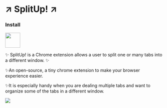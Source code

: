 # ↗️ SplitUp! ↗️
### Install
<a href="https://chrome.google.com/webstore/detail/splitup/bhoodecbejheonelhikcfahgpgahffmf"><img src="https://raw.githubusercontent.com/alrra/browser-logos/master/src/chrome/chrome_128x128.png" width="48" /></a>

✨ SplitUp! is a Chrome extension allows a user to split one or many tabs into a different window. ✨

✨An open-source, a tiny chrome extension to make your browser experience easier.

✨It is especially handy when you are dealing multiple tabs and want to organize some of the tabs in a different window.


![](https://lh3.googleusercontent.com/VKl36M4Avc2DtcPSxzxhtGPZwMkfaVgwV2PjNfZfx6AJbV8qGNPJJYyOGj8df71HqF0D5V2fDbc=w640-h400-e365)
